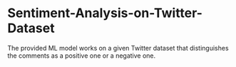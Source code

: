 # Sentiment-Analysis-on-Twitter-Dataset
The provided ML model works on a given Twitter dataset that distinguishes the comments as a positive one or a negative one. 
